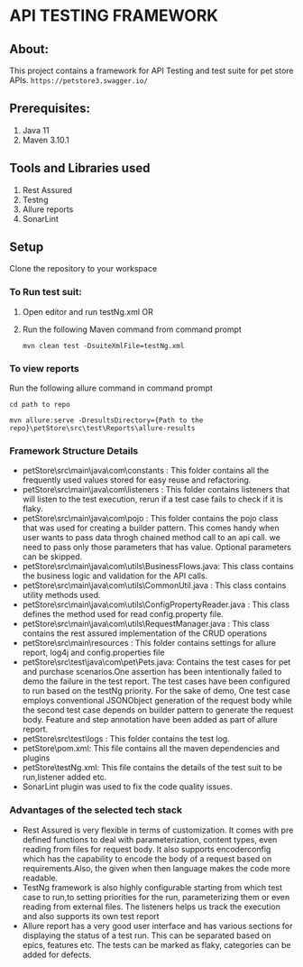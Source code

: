  # API TESTING FRAMEWORK

## About:
This project contains a framework for API Testing and test suite for pet store APIs.
`https://petstore3.swagger.io/`

## Prerequisites:
1. Java 11
2. Maven 3.10.1

## Tools and Libraries used
1. Rest Assured
2. Testng
3. Allure reports
4. SonarLint

## Setup

Clone the repository to your workspace

### To Run test suit:
1. Open editor and run testNg.xml OR
2. Run the following Maven command from command prompt

   `mvn clean test -DsuiteXmlFile=testNg.xml`

### To view reports
Run the following allure command in command prompt

`cd path to repo`

`mvn allure:serve -DresultsDirectory={Path to the repo}\petStore\src\test\Reports\allure-results`


### Framework Structure Details

- petStore\src\main\java\com\constants : This folder contains all the frequently used values stored for easy reuse and refactoring.
- petStore\src\main\java\com\listeners : This folder contains listeners that will listen to the test execution, rerun if a test case fails to check if it is flaky.
- petStore\src\main\java\com\pojo : This folder contains the pojo class that was used for creating a builder pattern. This comes handy when user wants to pass data throgh chained method call to an api call.
we need to pass only those parameters that has value. Optional parameters can be skipped.
- petStore\src\main\java\com\utils\BusinessFlows.java: This class contains the business logic and validation for the API calls.
- petStore\src\main\java\com\utils\CommonUtil.java : This class contains utility methods used.
- petStore\src\main\java\com\utils\ConfigPropertyReader.java : This class defines the method used for read config.property file.
- petStore\src\main\java\com\utils\RequestManager.java : This class contains the rest assured implementation of the CRUD operations
- petStore\src\main\resources : This folder contains settings for allure report, log4j and config.properties file
- petStore\src\test\java\com\pet\Pets.java: Contains the test cases for pet and purchase scenarios.One assertion has been intentionally failed to demo the failure in the test report.
The test cases have been configured to run based on the testNg priority. For the sake of demo, One test case employs conventional JSONObject generation of the request body while the second test case depends on builder pattern to generate the request body. Feature and step annotation have been added as part of allure report. 
- petStore\src\test\logs : This folder contains the test log.
- petStore\pom.xml: This file contains all the maven dependencies and plugins
- petStore\testNg.xml: This file contains the details of the test suit to be run,listener added etc.
- SonarLint plugin was used to fix the code quality issues.

### Advantages of the selected tech stack
- Rest Assured is very flexible in terms of customization. It comes with pre defined functions to deal with parameterization, content types, even reading from files for request body.
It also supports encoderconfig which has the capability to encode the body of a request based on requirements.Also, the given when then language makes the code more readable.
- TestNg framework is also highly configurable starting from which test case to run,to setting priorities for the run, parameterizing them or even reading from external files. The listeners helps us track the execution and also supports its own test report
- Allure report has a very good user interface and has various sections for displaying the status of a test run. This can be separated based on epics, features etc. The tests can be marked as flaky, categories can be added for defects. 